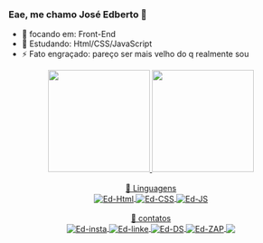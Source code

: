 ### Eae, me chamo José Edberto  👋

- 🔭 focando em: Front-End 
- 🌱 Estudando: Html/CSS/JavaScript
- ⚡ Fato engraçado: pareço ser mais velho do q realmente sou

 <div align="center">
  <a href="https://github.com/EdbertoSantos">
  <img height="180em" src="https://github-readme-stats.vercel.app/api?username=EdbertoSantos&show_icons=true&theme=merko&include_all_commits=true&count_private=true"/>
  <img height="180em" src="https://github-readme-stats.vercel.app/api/top-langs/?username=EdbertoSantos&langs_count=7&theme=merko"/>
</div>
<div align="center"><br>
📕 Linguagens 
  <div align="center">
    <img align="center" alt="Ed-Html" src="https://img.shields.io/badge/HTML5-E34F26?style=for-the-badge&logo=html5&logoColor=white">
    <img align="center" alt="Ed-CSS" src="https://img.shields.io/badge/CSS3-1572B6?style=for-the-badge&logo=css3&logoColor=white">
    <img align="center" alt="Ed-JS" src="https://img.shields.io/badge/JavaScript-F7DF1E?style=for-the-badge&logo=javascript&logoColor=black">
  </div>
</div>

<div align="center"><br>
 📱 contatos
  <div align="center">
    <a href="https://www.instagram.com/edberto.s.f/" target="blank"><img align="center" alt="Ed-insta" src="https://img.shields.io/badge/Instagram-E4405F?style=for-the-badge&logo=instagram&logoColor=white">
    <a  href="https://www.linkedin.com/in/edberto-santos-01162121a/" terget="blank"><img align="center" alt="Ed-linke" src="https://img.shields.io/badge/LinkedIn-0077B5?style=for-the-badge&logo=linkedin&logoColor=white">
    <img align="center" alt="Ed-DS" src="https://img.shields.io/badge/Discord-7289DA?style=for-the-badge&logo=discord&logoColor=white">
    <img align="center" alt="Ed-ZAP" src="https://img.shields.io/badge/WhatsApp-25D366?style=for-the-badge&logo=whatsapp&logoColor=white">
    <a  href="edbertosantos.dev@gmail.com" terget="blank"><img align="center" "alt="Ed-GMAIL" src="https://img.shields.io/badge/Gmail-D14836?style=for-the-badge&logo=gmail&logoColor=white">
  </div>
</div>
